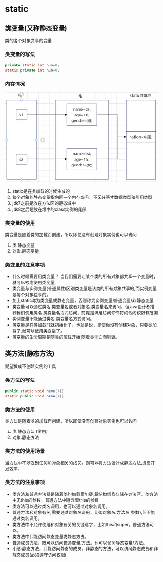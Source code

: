 # static

## 类变量(又称静态变量)

类的各个对象共享的变量

### 类变量的写法

```java
private static int num=0;
static private int num=0;
```

### 内存情况

![1678355377094](image/23-03-09-static/1678355377094.png)

1. static是在类加载的时候生成的
2. 每个对象的静态变量指向同一个内存空间，不区分基本数据类型和引用类型
3. jdk7之前是放在方法区的静态域中
4. jdk8之后是放在堆中的class实例的尾部

### 类变量的使用

类变量是随着类的加载而创建，所以即使没有创建对象实例也可以访问

1. 类.静态变量
2. 对象.静态变量

### 类变量的注意事项

* 什么时候需要用类变量？
  当我们需要让某个类的所有对象都共享一个变量时，就可以考虑使用类变量
* 类变量与实例变量(普通属性)区别类变量是该类的所有对象共享的,而实例变量是每个对象独享的。
* 加上static称为类变量或静态变量，否则称为实例变量/普通变量/非静态变量
* 类变量可以通过类名.类变量名或者对象名.类变量名来访问，但java设计者推荐我们使用类名.类变量名方式访问。前提是满足访问修饰符的访问权限和范围
* 实例变量不能通过类名.类变量名方式访问。
* 类变量是在类加载时就初始化了，也就是说，即使你没有创建对象，只要类加载了,就可以使用类变量了。
* 类变量的生命周期是随类的加载开始,随着类消亡而销毁。

## 类方法(静态方法)

期望做成不创建实例的工具

### 类方法的写法

```java
public static void name(){}
static public void name(){}
```

### 类方法的使用

类方法是随着类的加载而创建，所以即使没有创建对象实例也可以访问

1. 类.静态方法 (常用)
2. 对象.静态方法

### 类方法的使用场景

当方法中不涉及到任何和对象相关的成员，则可以将方法设计成静态方法,提高开发效率。

### 类方法的注意事项

* 类方法和普通方法都是随着类的加载而加载,将结构信息存储在方法区。类方法中无this的参数。普通方法中隐含着this的参数
* 类方法可以通过类名调用，也可以通过对象名调用。
* 普通方法和对象有关,需要通过对象名调用，比如对象名.方法名(参数),但不能通过类名调用。
* 类方法中不允许使用和对象有关的关键建字，比如this和super。普通方法可以。
* 类方法中只能访问静态变量或静态方法。
* 普通成员方法，既可以访问普通变量/方法。也可以访问静态变量/方法。
* 小结:静态方法，只能访问静态的成员，非静态的方法，可以访问静态成员和非静态成员(必须遵守访问权限)
